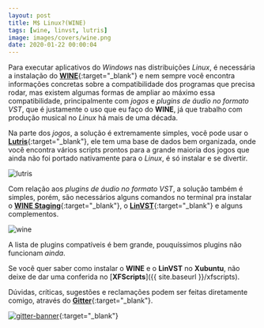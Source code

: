 ```yaml
---
layout: post
title: M$ Linux?(WINE)
tags: [wine, linvst, lutris]
image: images/covers/wine.png
date: 2020-01-22 00:00:04
---
```


Para executar aplicativos do _Windows_ nas distribuições _Linux_, é necessária a instalação do [**WINE**](https://winehq.org/){:target="_blank"} e nem sempre você encontra informações concretas sobre a compatibilidade dos programas que precisa rodar, mas existem algumas formas de ampliar ao máximo essa compatibilidade, principalmente com _jogos_ e _plugins de áudio no formato VST_, que é justamente o uso que eu faço do **WINE**, já que trabalho com produção musical no _Linux_ há mais de uma década.  

Na parte dos _jogos_, a solução é extremamente simples, você pode usar o [**Lutris**](https://lutris.net/){:target="_blank"}, ele tem uma base de dados bem organizada, onde você encontra vários scripts prontos para a grande maioria dos jogos que ainda não foi portado nativamente para o _Linux_, é só instalar e se divertir.  

![lutris](https://xfscripts.rauldipeas.tk/images/lutris.png)  

Com relação aos _plugins de áudio no formato VST_, a solução também é simples, porém, são necessários alguns comandos no terminal pra instalar o [**WINE Staging**](https://wiki.winehq.org/Wine-Staging){:target="_blank"}, o [**LinVST**](https://github.com/osxmidi/LinVst){:target="_blank"} e alguns complementos.

![wine](https://xfscripts.rauldipeas.tk/images/wine.png)

A lista de plugins compatíveis é bem grande, pouquíssimos plugins não funcionam _ainda_.

Se você quer saber como instalar o **WINE** e o **LinVST** no **Xubuntu**, não deixe de dar uma conferida no [**XFScripts**]({{ site.baseurl }}/xfscripts).

Dúvidas, críticas, sugestões e reclamações podem ser feitas diretamente comigo, através do [**Gitter**](https://gitter.im/xfscripts/comunidade){:target="_blank"}.

[![gitter-banner](https://xfscripts.rauldipeas.tk/images/gitter-banner.png)](https://gitter.im/xfscripts/comunidade){:target="_blank"}